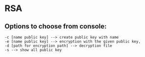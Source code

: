 
# RSA
## Options to choose from console:
    -c [name public key] --> create public key with name
    -e [name public key] --> encryption with the given public key,
    -d [path for encryption path] --> decryption file
    -s --> show all public key 
